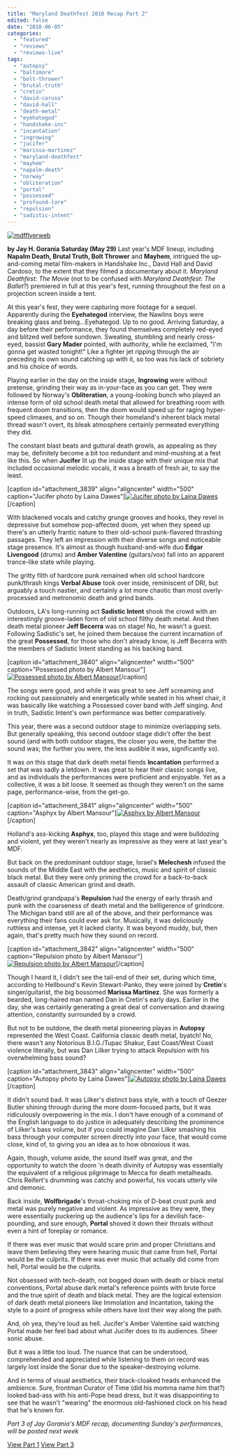 ```yaml
---
title: "Maryland Deathfest 2010 Recap Part 2"
edited: false
date: "2010-06-05"
categories:
  - "featured"
  - "reviews"
  - "reviews-live"
tags:
  - "autopsy"
  - "baltimore"
  - "bolt-thrower"
  - "brutal-truth"
  - "cretin"
  - "david-caruso"
  - "david-hall"
  - "death-metal"
  - "eyehategod"
  - "handshake-inc"
  - "incantation"
  - "ingrowing"
  - "jucifer"
  - "marissa-martinez"
  - "maryland-deathfest"
  - "mayhem"
  - "napalm-death"
  - "norway"
  - "obliteration"
  - "portal"
  - "possessed"
  - "profound-lore"
  - "repulsion"
  - "sadistic-intent"
---
```


[![mdfflyerweb](http://www.hellbound.ca/wp-content/uploads/2010/06/mdfflyerweb-194x300.jpg "mdfflyerweb")](http://www.hellbound.ca/wp-content/uploads/2010/06/mdfflyerweb.jpg)

**by Jay H. Gorania** **Saturday (May 29)** Last year's MDF lineup, including **Napalm Death, Brutal Truth, Bolt Thrower** and **Mayhem**, intrigued the up-and-coming metal film-makers in Handshake Inc., David Hall and David Cardoso, to the extent that they filmed a documentary about it. _Maryland Deathfest: The Movie_ (not to be confused with _Maryland Deathfest: The Ballet_?) premiered in full at this year's fest, running throughout the fest on a projection screen inside a tent.

At this year's fest, they were capturing more footage for a sequel. Apparently during the **Eyehategod** interview, the Nawlins boys were breaking glass and being...Eyehategod. Up to no good. Arriving Saturday, a day before their performance, they found themselves completely red-eyed and blitzed well before sundown. Sweating, stumbling and nearly cross-eyed, bassist **Gary Mader** pointed, with authority, while he exclaimed, "I'm gonna get wasted tonight!" Like a fighter jet ripping through the air preceding its own sound catching up with it, so too was his lack of sobriety and his choice of words.

Playing earlier in the day on the inside stage, **Ingrowing** were without pretense, grinding their way as in-your-face as you can get. They were followed by Norway's **Obliteration**, a young-looking bunch who played an intense form of old school death metal that allowed for breathing room with frequent doom transitions, then the doom would speed up for raging hyper-speed climaxes, and so on. Though their homeland's inherent black metal thread wasn't overt, its bleak atmosphere certainly permeated everything they did.

The constant blast beats and guttural death growls, as appealing as they may be, definitely become a bit too redundant and mind-mushing at a fest like this. So when **Jucifer** lit up the inside stage with their unique mix that included occasional melodic vocals, it was a breath of fresh air, to say the least.

\[caption id="attachment\_3839" align="aligncenter" width="500" caption="Jucifer photo by Laina Dawes"\][![Jucifer photo by Laina Dawes](http://www.hellbound.ca/wp-content/uploads/2010/06/jucifer-lainad.jpg "jucifer lainad")](http://www.hellbound.ca/wp-content/uploads/2010/06/jucifer-lainad.jpg)\[/caption\]

With blackened vocals and catchy grunge grooves and hooks, they revel in depressive but somehow pop-affected doom, yet when they speed up there's an utterly frantic nature to their old-school punk-flavored thrashing passages. They left an impression with their diverse songs and noticeable stage presence. It's almost as though husband-and-wife duo **Edgar Livengood** (drums) and **Amber Valentine** (guitars/vox) fall into an apparent trance-like state while playing.

The gritty filth of hardcore punk remained when old school hardcore punk/thrash kings **Verbal Abuse** took over inside, reminiscent of DRI, but arguably a touch nastier, and certainly a lot more chaotic than most overly-processed and metronomic death and grind bands.

Outdoors, LA's long-running act **Sadistic Intent** shook the crowd with an interestingly groove-laden form of old school filthy death metal. And then death metal pioneer **Jeff Becerra** was on stage! No, he wasn't a guest. Following Sadistic's set, he joined them because the current incarnation of the great **Possessed**, for those who don't already know, is Jeff Becerra with the members of Sadistic Intent standing as his backing band.

\[caption id="attachment\_3840" align="aligncenter" width="500" caption="Possessed photo by Albert Mansour"\][![Possessed photo by Albert Mansour](http://www.hellbound.ca/wp-content/uploads/2010/06/possessed_01a.jpg "possessed_01a")](http://www.hellbound.ca/wp-content/uploads/2010/06/possessed_01a.jpg)\[/caption\]

The songs were good, and while it was great to see Jeff screaming and rocking out passionately and energetically while seated in his wheel chair, it was basically like watching a Possessed cover band with Jeff singing. And in truth, Sadistic Intent's own performance was better comparatively. 

This year, there was a second outdoor stage to minimize overlapping sets. But generally speaking, this second outdoor stage didn't offer the best sound (and with both outdoor stages, the closer you were, the better the sound was; the further you were, the less audible it was, significantly so).

It was on this stage that dark death metal fiends **Incantation** performed a set that was sadly a letdown. It was great to hear their classic songs live, and as individuals the performances were proficient and enjoyable. Yet as a collective, it was a bit loose. It seemed as though they weren't on the same page, performance-wise, from the get-go.

\[caption id="attachment\_3841" align="aligncenter" width="500" caption="Asphyx by Albert Mansour"\][![Asphyx by Albert Mansour](http://www.hellbound.ca/wp-content/uploads/2010/06/Asphyx_03a.jpg "Asphyx_03a")](http://www.hellbound.ca/wp-content/uploads/2010/06/Asphyx_03a.jpg)\[/caption\]

Holland's ass-kicking **Asphyx**, too, played this stage and were bulldozing and violent, yet they weren't nearly as impressive as they were at last year's MDF. 

But back on the predominant outdoor stage, Israel's **Melechesh** infused the sounds of the Middle East with the aesthetics, music and spirit of classic black metal. But they were only priming the crowd for a back-to-back assault of classic American grind and death.

Death/grind grandpapa's **Repulsion** had the energy of early thrash and punk with the coarseness of death metal and the belligerence of grindcore. The Michigan band still are all of the above, and their performance was everything their fans could ever ask for. Musically, it was deliciously ruthless and intense, yet it lacked clarity. It was beyond muddy, but, then again, that's pretty much how they sound on record.

\[caption id="attachment\_3842" align="aligncenter" width="500" caption="Repulsion photo by Albert Mansour"\][![Repulsion photo by Albert Mansour](http://www.hellbound.ca/wp-content/uploads/2010/06/Repulsion_03a.jpg "Repulsion_03a")](http://www.hellbound.ca/wp-content/uploads/2010/06/Repulsion_03a.jpg)\[/caption\]

Though I heard it, I didn't see the tail-end of their set, during which time, according to Hellbound's Kevin Stewart-Panko, they were joined by **Cretin**'s singer/guitarist, the big bossomed **Marissa Martinez**. She was formerly a bearded, long-haired man named Dan in Cretin's early days. Earlier in the day, she was certainly generating a great deal of conversation and drawing attention, constantly surrounded by a crowd.

But not to be outdone, the death metal pioneering playas in **Autopsy** represented the West Coast. California classic death metal, byatch! No, there wasn't any Notorious B.I.G./Tupac Shakur, East Coast/West Coast violence literally, but was Dan Lilker trying to attack Repulsion with his overwhelming bass sound?

\[caption id="attachment\_3843" align="aligncenter" width="500" caption="Autopsy photo by Laina Dawes"\][![Autopsy photo by Laina Dawes](http://www.hellbound.ca/wp-content/uploads/2010/06/Autopsy-Laina.jpg "Autopsy Laina")](http://www.hellbound.ca/wp-content/uploads/2010/06/Autopsy-Laina.jpg)\[/caption\]

It didn't sound bad. It was Lilker's distinct bass style, with a touch of Geezer Butler shining through during the more doom-focused parts, but it was ridiculously overpowering in the mix. I don't have enough of a command of the English language to do justice in adequately describing the prominence of Lilker's bass volume, but if you could imagine Dan Lilker smashing his bass through your computer screen directly into your face, that would come close, kind of, to giving you an idea as to how obnoxious it was.

Again, though, volume aside, the sound itself was great, and the opportunity to watch the doom 'n death divinity of Autopsy was essentially the equivalent of a religious pilgrimage to Mecca for death metalheads. Chris Reifert's drumming was catchy and powerful, his vocals utterly vile and demonic.

Back inside, **Wolfbrigade**'s throat-choking mix of D-beat crust punk and metal was purely negative and violent. As impressive as they were, they were essentially puckering up the audience's lips for a devilish face-pounding, and sure enough, **Portal** shoved it down their throats without even a hint of foreplay or romance.

If there was ever music that would scare prim and proper Christians and leave them believing they were hearing music that came from hell, Portal would be the culprits. If there was ever music that actually did come from hell, Portal would be the culprits.

Not obsessed with tech-death, not bogged down with death or black metal conventions, Portal abuse dark metal's reference points with brute force and the true spirit of death and black metal. They are the logical extension of dark death metal pioneers like Immolation and Incantation, taking the style to a point of progress while others have lost their way along the path.

And, oh yea, they're loud as hell. Jucifer's Amber Valentine said watching Portal made her feel bad about what Jucifer does to its audiences. Sheer sonic abuse.

But it was a little too loud. The nuance that can be understood, comprehended and appreciated while listening to them on record was largely lost inside the Sonar due to the speaker-destroying volume.

And in terms of visual aesthetics, their black-cloaked heads enhanced the ambience. Sure, frontman Curator of Time (did his momma name him that?) looked bad-ass with his anti-Pope head dress, but it was disappointing to see that he wasn't "wearing" the enormous old-fashioned clock on his head that he's known for.

_Part 3 of Jay Gorania's MDF recap, documenting Sunday's performances, will be posted next week_

[View Part 1](http://www.hellbound.ca/2010/06/maryland-deathfest-2010-recap-part-1/ "Maryland Deathfest 2010 Recap Part 1") [View Part 3](http://www.hellbound.ca/2010/06/maryland-deathfest-2010-part-3/ "View Part 3")
